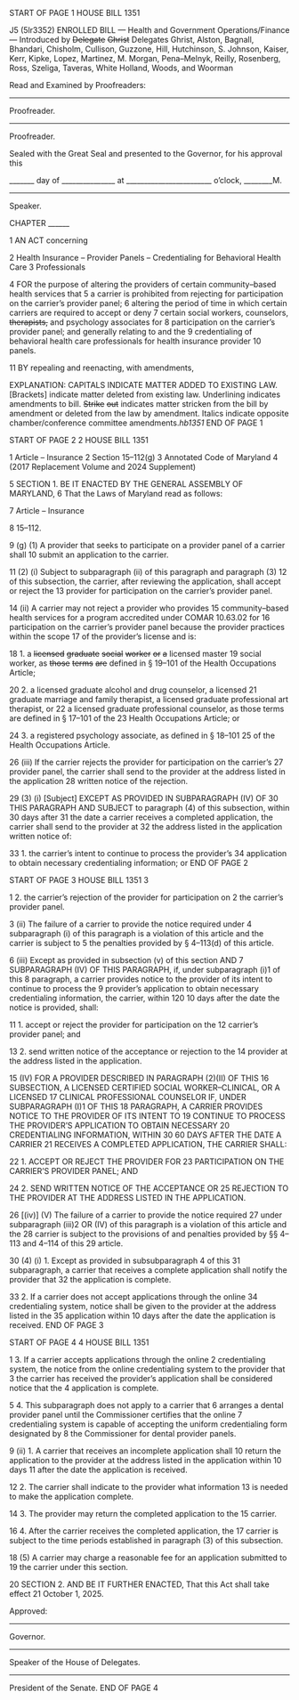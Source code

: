 START OF PAGE 1
HOUSE BILL 1351

J5 (5lr3352)
ENROLLED BILL
— Health and Government Operations/Finance —
Introduced by ~~Delegate~~ ~~Ghrist~~ Delegates Ghrist, Alston, Bagnall, Bhandari,
Chisholm, Cullison, Guzzone, Hill, Hutchinson, S. Johnson, Kaiser, Kerr,
Kipke, Lopez, Martinez, M. Morgan, Pena–Melnyk, Reilly, Rosenberg, Ross,
Szeliga, Taveras, White Holland, Woods, and Woorman

Read and Examined by Proofreaders:

_______________________________________________
Proofreader.
_______________________________________________
Proofreader.

Sealed with the Great Seal and presented to the Governor, for his approval this

_______ day of _______________ at ________________________ o’clock, ________M.

______________________________________________
Speaker.

CHAPTER ______

1 AN ACT concerning

2 Health Insurance – Provider Panels – Credentialing for Behavioral Health Care
3 Professionals

4 FOR the purpose of altering the providers of certain community–based health services that
5 a carrier is prohibited from rejecting for participation on the carrier’s provider panel;
6 altering the period of time in which certain carriers are required to accept or deny
7 certain social workers, counselors, ~~therapists,~~ and psychology associates for
8 participation on the carrier’s provider panel; and generally relating to and the
9 credentialing of behavioral health care professionals for health insurance provider
10 panels.

11 BY repealing and reenacting, with amendments,

EXPLANATION: CAPITALS INDICATE MATTER ADDED TO EXISTING LAW.
[Brackets] indicate matter deleted from existing law.
Underlining indicates amendments to bill.
~~Strike~~ ~~out~~ indicates matter stricken from the bill by amendment or deleted from the law by
amendment.
Italics indicate opposite chamber/conference committee amendments.*hb1351*
END OF PAGE 1

START OF PAGE 2
2 HOUSE BILL 1351

1 Article – Insurance
2 Section 15–112(g)
3 Annotated Code of Maryland
4 (2017 Replacement Volume and 2024 Supplement)

5 SECTION 1. BE IT ENACTED BY THE GENERAL ASSEMBLY OF MARYLAND,
6 That the Laws of Maryland read as follows:

7 Article – Insurance

8 15–112.

9 (g) (1) A provider that seeks to participate on a provider panel of a carrier shall
10 submit an application to the carrier.

11 (2) (i) Subject to subparagraph (ii) of this paragraph and paragraph (3)
12 of this subsection, the carrier, after reviewing the application, shall accept or reject the
13 provider for participation on the carrier’s provider panel.

14 (ii) A carrier may not reject a provider who provides
15 community–based health services for a program accredited under COMAR 10.63.02 for
16 participation on the carrier’s provider panel because the provider practices within the scope
17 of the provider’s license and is:

18 1. a ~~licensed~~ ~~graduate~~ ~~social~~ ~~worker~~ ~~or~~ ~~a~~ licensed master
19 social worker, as ~~those~~ ~~terms~~ ~~are~~ defined in § 19–101 of the Health Occupations Article;

20 2. a licensed graduate alcohol and drug counselor, a licensed
21 graduate marriage and family therapist, a licensed graduate professional art therapist, or
22 a licensed graduate professional counselor, as those terms are defined in § 17–101 of the
23 Health Occupations Article; or

24 3. a registered psychology associate, as defined in § 18–101
25 of the Health Occupations Article.

26 (iii) If the carrier rejects the provider for participation on the carrier’s
27 provider panel, the carrier shall send to the provider at the address listed in the application
28 written notice of the rejection.

29 (3) (i) [Subject] EXCEPT AS PROVIDED IN SUBPARAGRAPH (IV) OF
30 THIS PARAGRAPH AND SUBJECT to paragraph (4) of this subsection, within 30 days after
31 the date a carrier receives a completed application, the carrier shall send to the provider at
32 the address listed in the application written notice of:

33 1. the carrier’s intent to continue to process the provider’s
34 application to obtain necessary credentialing information; or
END OF PAGE 2

START OF PAGE 3
HOUSE BILL 1351 3

1 2. the carrier’s rejection of the provider for participation on
2 the carrier’s provider panel.

3 (ii) The failure of a carrier to provide the notice required under
4 subparagraph (i) of this paragraph is a violation of this article and the carrier is subject to
5 the penalties provided by § 4–113(d) of this article.

6 (iii) Except as provided in subsection (v) of this section AND
7 SUBPARAGRAPH (IV) OF THIS PARAGRAPH, if, under subparagraph (i)1 of this
8 paragraph, a carrier provides notice to the provider of its intent to continue to process the
9 provider’s application to obtain necessary credentialing information, the carrier, within 120
10 days after the date the notice is provided, shall:

11 1. accept or reject the provider for participation on the
12 carrier’s provider panel; and

13 2. send written notice of the acceptance or rejection to the
14 provider at the address listed in the application.

15 (IV) FOR A PROVIDER DESCRIBED IN PARAGRAPH (2)(II) OF THIS
16 SUBSECTION, A LICENSED CERTIFIED SOCIAL WORKER–CLINICAL, OR A LICENSED
17 CLINICAL PROFESSIONAL COUNSELOR IF, UNDER SUBPARAGRAPH (I)1 OF THIS
18 PARAGRAPH, A CARRIER PROVIDES NOTICE TO THE PROVIDER OF ITS INTENT TO
19 CONTINUE TO PROCESS THE PROVIDER’S APPLICATION TO OBTAIN NECESSARY
20 CREDENTIALING INFORMATION, WITHIN 30 60 DAYS AFTER THE DATE A CARRIER
21 RECEIVES A COMPLETED APPLICATION, THE CARRIER SHALL:

22 1. ACCEPT OR REJECT THE PROVIDER FOR
23 PARTICIPATION ON THE CARRIER’S PROVIDER PANEL; AND

24 2. SEND WRITTEN NOTICE OF THE ACCEPTANCE OR
25 REJECTION TO THE PROVIDER AT THE ADDRESS LISTED IN THE APPLICATION.

26 [(iv)] (V) The failure of a carrier to provide the notice required
27 under subparagraph (iii)2 OR (IV) of this paragraph is a violation of this article and the
28 carrier is subject to the provisions of and penalties provided by §§ 4–113 and 4–114 of this
29 article.

30 (4) (i) 1. Except as provided in subsubparagraph 4 of this
31 subparagraph, a carrier that receives a complete application shall notify the provider that
32 the application is complete.

33 2. If a carrier does not accept applications through the online
34 credentialing system, notice shall be given to the provider at the address listed in the
35 application within 10 days after the date the application is received.
END OF PAGE 3

START OF PAGE 4
4 HOUSE BILL 1351

1 3. If a carrier accepts applications through the online
2 credentialing system, the notice from the online credentialing system to the provider that
3 the carrier has received the provider’s application shall be considered notice that the
4 application is complete.

5 4. This subparagraph does not apply to a carrier that
6 arranges a dental provider panel until the Commissioner certifies that the online
7 credentialing system is capable of accepting the uniform credentialing form designated by
8 the Commissioner for dental provider panels.

9 (ii) 1. A carrier that receives an incomplete application shall
10 return the application to the provider at the address listed in the application within 10 days
11 after the date the application is received.

12 2. The carrier shall indicate to the provider what information
13 is needed to make the application complete.

14 3. The provider may return the completed application to the
15 carrier.

16 4. After the carrier receives the completed application, the
17 carrier is subject to the time periods established in paragraph (3) of this subsection.

18 (5) A carrier may charge a reasonable fee for an application submitted to
19 the carrier under this section.

20 SECTION 2. AND BE IT FURTHER ENACTED, That this Act shall take effect
21 October 1, 2025.

Approved:

________________________________________________________________________________
Governor.

________________________________________________________________________________
Speaker of the House of Delegates.

________________________________________________________________________________
President of the Senate.
END OF PAGE 4